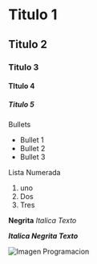 # Titulo 1 
## Titulo 2
### Titulo 3 
#### TItulo 4
##### Titulo 5 

Bullets
* Bullet 1
* Bullet 2
* Bullet 3 

Lista Numerada 
1. uno
2. Dos
3. Tres

**Negrita**
_Italica Texto_ 

***_Italica Negrita Texto_***

![Imagen Programacion](https://concepto.de/wp-content/uploads/2020/08/Programacion-informatica-scaled-e1724960033513-2048x1024.jpg)
